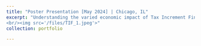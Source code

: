 ```yaml
---
title: "Poster Presentation [May 2024] | Chicago, IL"
excerpt: "Understanding the varied economic impact of Tax Increment Financing (TIF) 
<br/><img src='/files/TIF_1.jpeg'>"
collection: portfolio

---
```

